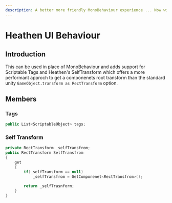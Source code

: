 ```yaml
---
description: A better more friendly MonoBehaviour experience ... Now with RectTransform
---
```


# Heathen UI Behaviour

## Introduction

This can be used in place of MonoBehaviour and adds support for Scriptable Tags and Heathen's SelfTransform which offers a more performant approch to get a componenets root transform than the standard unity `GameObject.transform as RectTransform` option.

## Members

### Tags

```csharp
public List<ScriptableObject> tags;
```

### Self Transform

```csharp
private RectTransform _selfTransfrom;
public RectTransform SelfTransfrom
{
    get
    {
        if(_selfTransform == null)
            _selfTransfrom = GetComponenet<RectTransfrom>();
        
        return _selfTrasnform;
    }
}
```
